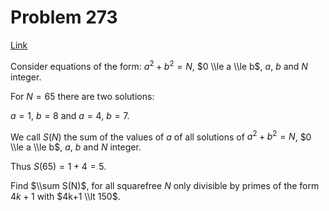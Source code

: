 # Problem 273

[Link](https://projecteuler.net/problem=273)

Consider equations of the form: $a^2 + b^2 = N$, $0 \\le a \\le b$, $a$, $b$ and $N$ integer.

For $N=65$ there are two solutions:

$a=1$, $b=8$ and $a=4$, $b=7$.

We call $S(N)$ the sum of the values of $a$ of all solutions of $a^2 + b^2 = N$, $0 \\le a \\le b$, $a$, $b$ and $N$ integer.

Thus $S(65) = 1 + 4 = 5$.

Find $\\sum S(N)$, for all squarefree $N$ only divisible by primes of the form $4k+1$ with $4k+1 \\lt 150$.